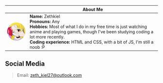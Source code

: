 |  | About Me |
|---|---|
|<img src="./nijika.png" width="150" align="center">|**Name:** Zethkiel</br>**Pronouns:** Any</br>**Hobbies:** Most of what I do in my free time is just watching anime and playing games, though I've been studying coding a lot more recently.</br>**Coding experience:** HTML and CSS, with a bit of JS, I'm still a noob :P|

## Social Media
> Email: zeth_kiel27@outlook.com
